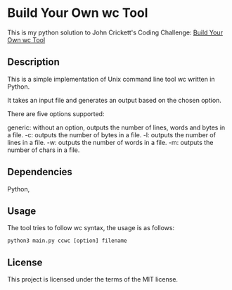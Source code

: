 # Build Your Own wc Tool

This is my python solution to John Crickett's Coding Challenge: [Build Your Own wc Tool](https://codingchallenges.fyi/challenges/challenge-wc/)

## Description

This is a simple implementation of Unix command line tool wc written in Python.

It takes an input file and generates an output based on the chosen option.

There are five options supported:

generic: without an option, outputs the number of lines, words and bytes in a file.
-c: outputs the number of bytes in a file.
-l: outputs the number of lines in a file.
-w: outputs the number of words in a file.
-m: outputs the number of chars in a file.

## Dependencies

Python,

## Usage

The tool tries to follow wc syntax, the usage is as follows:

`python3 main.py ccwc [option] filename`

## License

This project is licensed under the terms of the MIT license.
